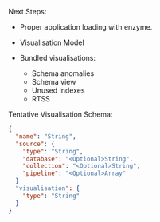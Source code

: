 Next Steps:

- Proper application loading with enzyme.

- Visualisation Model

- Bundled visualisations:
  - Schema anomalies
  - Schema view
  - Unused indexes
  - RTSS

Tentative Visualisation Schema:

```json
{
  "name": "String",
  "source": {
    "type": "String",
    "database": "<Optional>String",
    "collection": "<Optional>String",
    "pipeline": "<Optional>Array"
  }
  "visualisation": {
    "type": "String"
  }
}
```
